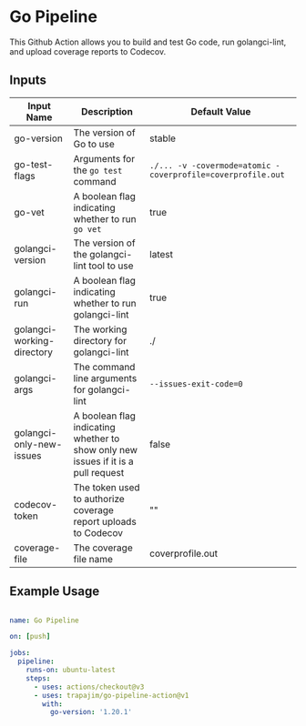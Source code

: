 # Go Pipeline

This Github Action allows you to build and test Go code, run golangci-lint, and upload coverage reports to Codecov.

## Inputs

| Input Name | Description | Default Value |
| --- | --- | --- |
| go-version | The version of Go to use | stable |
| go-test-flags | Arguments for the `go test` command | `./... -v -covermode=atomic -coverprofile=coverprofile.out` |
| go-vet | A boolean flag indicating whether to run `go vet` | true |
| golangci-version | The version of the golangci-lint tool to use | latest |
| golangci-run | A boolean flag indicating whether to run golangci-lint | true |
| golangci-working-directory | The working directory for golangci-lint | ./ |
| golangci-args | The command line arguments for golangci-lint | `--issues-exit-code=0` |
| golangci-only-new-issues | A boolean flag indicating whether to show only new issues if it is a pull request | false |
| codecov-token | The token used to authorize coverage report uploads to Codecov | "" |
| coverage-file | The coverage file name | coverprofile.out |

## Example Usage

```yml

name: Go Pipeline

on: [push]

jobs:
  pipeline:
    runs-on: ubuntu-latest
    steps:
      - uses: actions/checkout@v3
      - uses: trapajim/go-pipeline-action@v1
        with:
          go-version: '1.20.1'
```